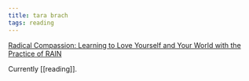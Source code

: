 ```yaml
---
title: tara brach
tags: reading
---
```


[Radical Compassion: Learning to Love Yourself and Your World with the Practice of RAIN](https://smile.amazon.co.uk/Radical-Compassion-Learning-Yourself-Practice-ebook/dp/B07R462YRR/ref=sr_1_1?crid=1HO8N2TZPS3ES&keywords=radical+compassion+tara+brach&qid=1652893177&s=books&sprefix=radical+comp%2Cstripbooks%2C88&sr=1-1)

Currently [[reading]].